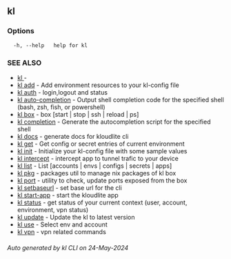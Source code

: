 ## kl





### Options

```
  -h, --help   help for kl

```

### SEE ALSO

* [kl ](kl_.md)  - 
* [kl add](kl_add.md)  - Add environment resources to your kl-config file
* [kl auth](kl_auth.md)  - login,logout and status
* [kl auto-completion](kl_auto-completion.md)  - Output shell completion code for the specified shell (bash, zsh, fish, or powershell)
* [kl box](kl_box.md)  - box [start | stop | ssh | reload | ps]
* [kl completion](kl_completion.md)  - Generate the autocompletion script for the specified shell
* [kl docs](kl_docs.md)  - generate docs for kloudlite cli
* [kl get](kl_get.md)  - Get config or secret entries of current environment
* [kl init](kl_init.md)  - Initialize your kl-config file with some sample values
* [kl intercept](kl_intercept.md)  - intercept app to tunnel trafic to your device
* [kl list](kl_list.md)  - List [accounts | envs | configs | secrets | apps]
* [kl pkg](kl_pkg.md)  - packages util to manage nix packages of kl box
* [kl port](kl_port.md)  - utility to check, update ports exposed from the box
* [kl setbaseurl](kl_setbaseurl.md)  - set base url for the cli
* [kl start-app](kl_start-app.md)  - start the kloudlite app
* [kl status](kl_status.md)  - get status of your current context (user, account, environment, vpn status)
* [kl update](kl_update.md)  - Update the kl to latest version
* [kl use](kl_use.md)  - Select env and account
* [kl vpn](kl_vpn.md)  - vpn related commands

###### Auto generated by kl CLI on 24-May-2024
